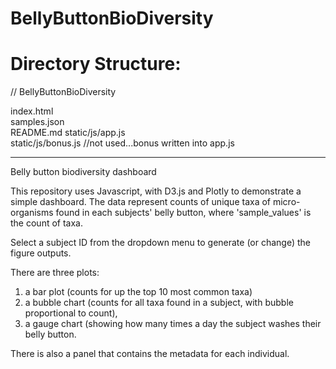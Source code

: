 # BellyButtonBioDiversity

# Directory Structure:

// BellyButtonBioDiversity

index.html  
samples.json  
README.md 
static/js/app.js  
static/js/bonus.js //not used...bonus written into app.js   

----------------------------------

Belly button biodiversity dashboard

This repository uses Javascript, with D3.js and Plotly to demonstrate a simple dashboard. The data represent counts of unique taxa of micro-organisms found in each subjects' belly button, where 'sample_values' is the count of taxa.

Select a subject ID from the dropdown menu to generate (or change) the figure outputs.

There are three plots: 
  1) a bar plot (counts for up the top 10 most common taxa)
  3) a bubble chart (counts for all taxa found in a subject, with bubble proportional to count),  
  4) a gauge chart (showing how many times a day the subject washes their belly button.

There is also a panel that contains the metadata for each individual.
